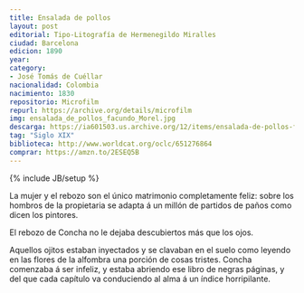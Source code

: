```yaml
---
title: Ensalada de pollos
layout: post	
editorial: Tipo-Litografía de Hermenegildo Miralles
ciudad: Barcelona
edicion: 1890
year: ‎ 
category: 
- José Tomás de Cuéllar
nacionalidad: Colombia
nacimiento: 1830
repositorio: Microfilm
repurl: https://archive.org/details/microfilm
img: ensalada_de_pollos_facundo_Morel.jpg
descarga: https://ia601503.us.archive.org/12/items/ensalada-de-pollos-facundo/Ensalada%20de%20pollos%20-%20Facundo.pdf
tag: "Siglo XIX"
biblioteca: http://www.worldcat.org/oclc/651276864
comprar: https://amzn.to/2ESEQ5B
---
```

{% include JB/setup %}

La mujer y el rebozo son el único matrimonio completamente feliz: sobre los hombros de la propietaria se adapta á un millón de partidos de paños como dicen los pintores.
 
El rebozo de Concha no le dejaba descubiertos más que los ojos. 
 
Aquellos ojitos estaban inyectados y se clavaban en el suelo como leyendo en las flores de la alfombra una porción de cosas tristes. Concha comenzaba á ser infeliz, y estaba abriendo ese libro de negras páginas, y del que cada capítulo va conduciendo al alma á un índice horripilante.
